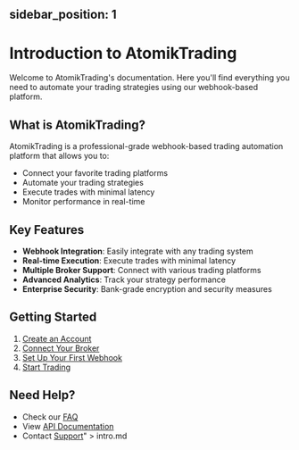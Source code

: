 sidebar_position: 1
---

# Introduction to AtomikTrading

Welcome to AtomikTrading's documentation. Here you'll find everything you need to automate your trading strategies using our webhook-based platform.

## What is AtomikTrading?

AtomikTrading is a professional-grade webhook-based trading automation platform that allows you to:
- Connect your favorite trading platforms
- Automate your trading strategies
- Execute trades with minimal latency
- Monitor performance in real-time

## Key Features

- **Webhook Integration**: Easily integrate with any trading system
- **Real-time Execution**: Execute trades with minimal latency
- **Multiple Broker Support**: Connect with various trading platforms
- **Advanced Analytics**: Track your strategy performance
- **Enterprise Security**: Bank-grade encryption and security measures

## Getting Started

1. [Create an Account](https://atomiktrading.io)
2. [Connect Your Broker](/docs/guides/broker-connection)
3. [Set Up Your First Webhook](/docs/webhooks/setup)
4. [Start Trading](/docs/guides/first-trade)

## Need Help?

- Check our [FAQ](/docs/guides/faq)
- View [API Documentation](/docs/api/overview)
- Contact [Support](mailto:support@atomiktrading.io)" > intro.md